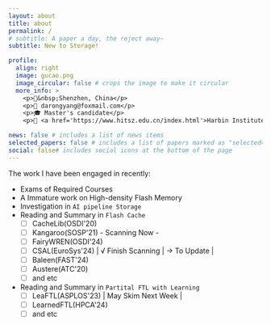 ```yaml
---
layout: about
title: about
permalink: /
# subtitle: A paper a day, the reject away~
subtitle: New to Storage!

profile:
  align: right
  image: gucao.png
  image_circular: false # crops the image to make it circular
  more_info: >
    <p>📍&nbsp;Shenzhen, China</p>
    <p>📧 darongyang@foxmail.com</p>
    <p>🎓 Master's candidate</p>
    <p>🏫 <a href='https://www.hitsz.edu.cn/index.html'>Harbin Institute of Technology, Shenzhen</a></p>

news: false # includes a list of news items
selected_papers: false # includes a list of papers marked as "selected={true}"
social: false# includes social icons at the bottom of the page
---
```


The work I have been engaged in recently:

- Exams of Required Courses
- A Immature work on High-density Flash Memory
- Investigation in `AI pipeline Storage`
- Reading and Summary in `Flash Cache`
  - [ ] CacheLib(OSDI'20)
  - [ ] Kangaroo(SOSP'21) - Scanning Now -
  - [ ] FairyWREN(OSDI'24)
  - [ ] CSAL(EuroSys'24) | √ Finish Scanning | -> To Update |
  - [ ] Baleen(FAST'24)
  - [ ] Austere(ATC'20)
  - [ ] and etc
- Reading and Summary in `Partital FTL with Learning`
  - [ ] LeaFTL(ASPLOS'23) | May Skim Next Week |
  - [ ] LearnedFTL(HPCA'24)
  - [ ] and etc
